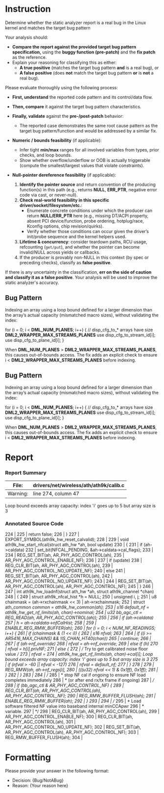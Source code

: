 # Instruction

Determine whether the static analyzer report is a real bug in the Linux kernel and matches the target bug pattern

Your analysis should:
- **Compare the report against the provided target bug pattern specification,** using the **buggy function (pre-patch)** and the **fix patch** as the reference.
- Explain your reasoning for classifying this as either:
  - **A true positive** (matches the target bug pattern **and** is a real bug), or
  - **A false positive** (does **not** match the target bug pattern **or** is **not** a real bug).

Please evaluate thoroughly using the following process:

- **First, understand** the reported code pattern and its control/data flow.
- **Then, compare** it against the target bug pattern characteristics.
- **Finally, validate** against the **pre-/post-patch** behavior:
  - The reported case demonstrates the same root cause pattern as the target bug pattern/function and would be addressed by a similar fix.

- **Numeric / bounds feasibility** (if applicable):
  - Infer tight **min/max** ranges for all involved variables from types, prior checks, and loop bounds.
  - Show whether overflow/underflow or OOB is actually triggerable (compute the smallest/largest values that violate constraints).

- **Null-pointer dereference feasibility** (if applicable):
  1. **Identify the pointer source** and return convention of the producing function(s) in this path (e.g., returns **NULL**, **ERR_PTR**, negative error code via cast, or never-null).
  2. **Check real-world feasibility in this specific driver/socket/filesystem/etc.**:
     - Enumerate concrete conditions under which the producer can return **NULL/ERR_PTR** here (e.g., missing DT/ACPI property, absent PCI device/function, probe ordering, hotplug/race, Kconfig options, chip revision/quirks).
     - Verify whether those conditions can occur given the driver’s init/probe sequence and the kernel helpers used.
  3. **Lifetime & concurrency**: consider teardown paths, RCU usage, refcounting (`get/put`), and whether the pointer can become invalid/NULL across yields or callbacks.
  4. If the producer is provably non-NULL in this context (by spec or preceding checks), classify as **false positive**.

If there is any uncertainty in the classification, **err on the side of caution and classify it as a false positive**. Your analysis will be used to improve the static analyzer's accuracy.

## Bug Pattern

Indexing an array using a loop bound defined for a larger dimension than the array’s actual capacity (mismatched macro sizes), without validating the index:

for (i = 0; i < __DML_NUM_PLANES__; i++) {
    // disp_cfg_to_* arrays have size __DML2_WRAPPER_MAX_STREAMS_PLANES__
    use disp_cfg_to_stream_id[i];
    use disp_cfg_to_plane_id[i];
}

When __DML_NUM_PLANES__ > __DML2_WRAPPER_MAX_STREAMS_PLANES__, this causes out-of-bounds access. The fix adds an explicit check to ensure i < __DML2_WRAPPER_MAX_STREAMS_PLANES__ before indexing.

## Bug Pattern

Indexing an array using a loop bound defined for a larger dimension than the array’s actual capacity (mismatched macro sizes), without validating the index:

for (i = 0; i < __DML_NUM_PLANES__; i++) {
    // disp_cfg_to_* arrays have size __DML2_WRAPPER_MAX_STREAMS_PLANES__
    use disp_cfg_to_stream_id[i];
    use disp_cfg_to_plane_id[i];
}

When __DML_NUM_PLANES__ > __DML2_WRAPPER_MAX_STREAMS_PLANES__, this causes out-of-bounds access. The fix adds an explicit check to ensure i < __DML2_WRAPPER_MAX_STREAMS_PLANES__ before indexing.

# Report

### Report Summary

File:| drivers/net/wireless/ath/ath9k/calib.c
---|---
Warning:| line 274, column 47
Loop bound exceeds array capacity: index 'i' goes up to 5 but array size is 3

### Annotated Source Code


224   |
225   |  return false;
226   | }
227   | EXPORT_SYMBOL(ath9k_hw_reset_calvalid);
228   |
229   | void ath9k_hw_start_nfcal(struct ath_hw *ah, bool update)
230   | {
231   |  if (ah->caldata)
232   | 		set_bit(NFCAL_PENDING, &ah->caldata->cal_flags);
233   |
234   |  REG_SET_BIT(ah, AR_PHY_AGC_CONTROL(ah),
235   |  AR_PHY_AGC_CONTROL_ENABLE_NF);
236   |
237   |  if (update)
238   |  REG_CLR_BIT(ah, AR_PHY_AGC_CONTROL(ah),
239   |  AR_PHY_AGC_CONTROL_NO_UPDATE_NF);
240   |  else
241   |  REG_SET_BIT(ah, AR_PHY_AGC_CONTROL(ah),
242   |  AR_PHY_AGC_CONTROL_NO_UPDATE_NF);
243   |
244   |  REG_SET_BIT(ah, AR_PHY_AGC_CONTROL(ah), AR_PHY_AGC_CONTROL_NF);
245   | }
246   |
247   | int ath9k_hw_loadnf(struct ath_hw *ah, struct ath9k_channel *chan)
248   | {
249   |  struct ath9k_nfcal_hist *h = NULL;
250   |  unsigned i, j;
251   | 	u8 chainmask = (ah->rxchainmask << 3) | ah->rxchainmask;
252   |  struct ath_common *common = ath9k_hw_common(ah);
253   | 	s16 default_nf = ath9k_hw_get_nf_limits(ah, chan)->nominal;
254   | 	u32 bb_agc_ctl = REG_READ(ah, AR_PHY_AGC_CONTROL(ah));
255   |
256   |  if (ah->caldata)
257   | 		h = ah->caldata->nfCalHist;
258   |
259   |  ENABLE_REG_RMW_BUFFER(ah);
260   |  for (i = 0; i < NUM_NF_READINGS; i++) {
261   |  if (chainmask & (1 << i)) {
262   | 			s16 nfval;
263   |
264   |  if ((i >= AR5416_MAX_CHAINS) && !IS_CHAN_HT40(chan))
265   |  continue;
266   |
267   |  if (ah->nf_override)
268   | 				nfval = ah->nf_override;
269   |  else if (h)
270   | 				nfval = h[i].privNF;
271   |  else {
272   |  /* Try to get calibrated noise floor value */
273   | 				nfval =
274   |  ath9k_hw_get_nf_limits(ah, chan)->cal[i];
    Loop bound exceeds array capacity: index 'i' goes up to 5 but array size is 3
275   |  if (nfval > -60 || nfval < -127)
276   | 					nfval = default_nf;
277   | 			}
278   |
279   |  REG_RMW(ah, ah->nf_regs[i],
280   |  (((u32) nfval << 1) & 0x1ff), 0x1ff);
281   | 		}
282   | 	}
283   |
284   |  /*
285   |  * stop NF cal if ongoing to ensure NF load completes immediately
286   |  * (or after end rx/tx frame if ongoing)
287   |  */
288   |  if (bb_agc_ctl & AR_PHY_AGC_CONTROL_NF) {
289   |  REG_CLR_BIT(ah, AR_PHY_AGC_CONTROL(ah), AR_PHY_AGC_CONTROL_NF);
290   |  REG_RMW_BUFFER_FLUSH(ah);
291   |  ENABLE_REG_RMW_BUFFER(ah);
292   | 	}
293   |
294   |  /*
295   |  * Load software filtered NF value into baseband internal minCCApwr
296   |  * variable.
297   |  */
298   |  REG_CLR_BIT(ah, AR_PHY_AGC_CONTROL(ah),
299   |  AR_PHY_AGC_CONTROL_ENABLE_NF);
300   |  REG_CLR_BIT(ah, AR_PHY_AGC_CONTROL(ah),
301   |  AR_PHY_AGC_CONTROL_NO_UPDATE_NF);
302   |  REG_SET_BIT(ah, AR_PHY_AGC_CONTROL(ah), AR_PHY_AGC_CONTROL_NF);
303   |  REG_RMW_BUFFER_FLUSH(ah);
304   |

# Formatting

Please provide your answer in the following format:

- Decision: {Bug/NotABug}
- Reason: {Your reason here}
